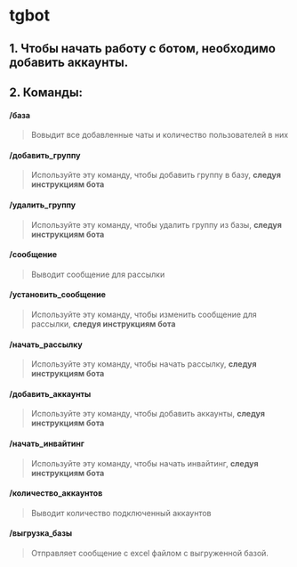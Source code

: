 # tgbot

## 1. Чтобы начать работу с ботом, необходимо **добавить аккаунты**.

## 2. Команды:

#### /база

> Вовыдит все добавленные чаты и количество пользователей в них

#### /добавить_группу

> Используйте эту команду, чтобы добавить группу в базу, **следуя инструкциям бота**

#### /удалить_группу

> Используйте эту команду, чтобы удалить группу из базы, **следуя инструкциям бота**

#### /сообщение

> Выводит сообщение для рассылки

#### /установить_сообщение

> Используйте эту команду, чтобы изменить сообщение для рассылки, **следуя инструкциям бота**

#### /начать_рассылку

> Используйте эту команду, чтобы начать рассылку, **следуя инструкциям бота**

#### /добавить_аккаунты

> Используйте эту команду, чтобы добавить аккаунты, **следуя инструкциям бота**

#### /начать_инвайтинг

> Используйте эту команду, чтобы начать инвайтинг, **следуя инструкциям бота**

#### /количество_аккаунтов

> Выводит количество подключенный аккаунтов

#### /выгрузка_базы

> Отправляет сообщение с excel файлом с выгруженной базой.

 
